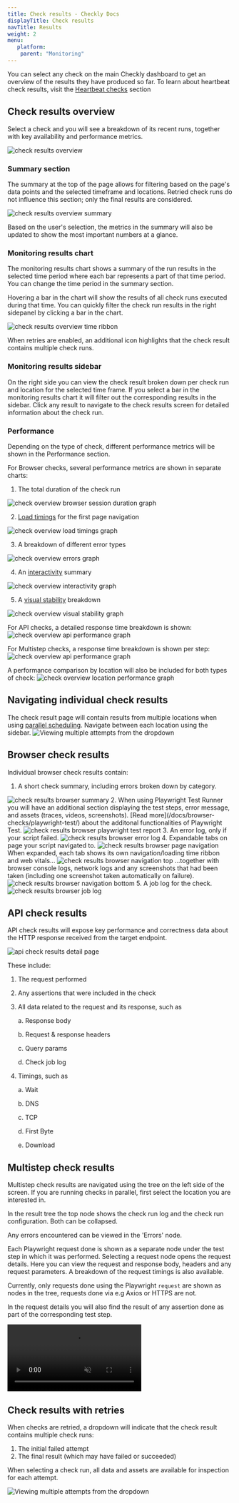```yaml
---
title: Check results - Checkly Docs
displayTitle: Check results 
navTitle: Results
weight: 2
menu:
   platform:
    parent: "Monitoring"
---
```


You can select any check on the main Checkly dashboard to get an overview of the results they have produced so far. To learn about heartbeat check results, visit the [Heartbeat checks](/docs/heartbeat-checks/) section

## Check results overview

Select a check and you will see a breakdown of its recent runs, together with key availability and performance metrics.

![check results overview](/docs/images/monitoring/check-overview.png)

### Summary section

The summary at the top of the page allows for filtering based on the page's data points and the selected timeframe and locations. Retried check runs do not influence this section; only the final results are considered.

<img class="screenshot-partial" alt="check results overview summary" src="/docs/images/monitoring/check-overview-summary.png"/>

Based on the user's selection, the metrics in the summary will also be updated to show the most important numbers at a glance.

### Monitoring results chart

The monitoring results chart shows a summary of the run results in the selected time period where each bar represents a part of that time period. You can change the time period in the summary section. 

Hovering a bar in the chart will show the results of all check runs executed during that time. You can quickly filter the check run results in the right sidepanel by clicking a bar in the chart.

<img class="screenshot-partial" alt="check results overview time ribbon" src="/docs/images/monitoring/check-overview-monitoring-result-chart.png"/>

When retries are enabled, an additional icon highlights that the check result contains multiple check runs.

### Monitoring results sidebar

On the right side you can view the check result broken down per check run and location for the selected time frame. If you select a bar in the monitoring results chart it will filter out the corresponding results in the sidebar. Click any result to navigate to the check results screen for detailed information about the check run.

### Performance

Depending on the type of check, different performance metrics will be shown in the Performance section.

For Browser checks, several performance metrics are shown in separate charts:

1. The total duration of the check run
<img class="screenshot-partial" alt="check overview browser session duration graph" src="/docs/images/monitoring/check-overview-performance-browser.png"/>

2. [Load timings](/docs/browser-checks/tracing-web-vitals/#first-contentful-paint) for the first page navigation
<img class="screenshot-partial" alt="check overview load timings graph" src="/docs/images/monitoring/check-overview-performance-loading.png"/>

3. A breakdown of different error types
<img class="screenshot-partial" alt="check overview errors graph" src="/docs/images/monitoring/check-overview-errors.png"/>

4. An [interactivity](/docs/browser-checks/tracing-web-vitals/#total-blocking-time) summary
<img class="screenshot-partial" alt="check overview interactivity graph" src="/docs/images/monitoring/check-overview-interactivity.png"/>

5. A [visual stability](/docs/browser-checks/tracing-web-vitals/#cumulative-layout-shift) breakdown
<img class="screenshot-partial" alt="check overview visual stability graph" src="/docs/images/monitoring/check-overview-visual-stability.png"/>

For API checks, a detailed response time breakdown is shown:
<img class="screenshot-partial" alt="check overview api performance graph" src="/docs/images/monitoring/check-overview-performance-api.png"/>

For Multistep checks, a response time breakdown is shown per step:
<img class="screenshot-partial" alt="check overview api performance graph" src="/docs/images/monitoring/check-overview-performance-multistep.png"/>

A performance comparison by location will also be included for both types of check:
<img class="screenshot-partial" alt="check overview location performance graph" src="/docs/images/monitoring/check-overview-locations.png"/>

## Navigating individual check results
The check result page will contain results from multiple locations when using [parallel scheduling](/docs/monitoring/global-locations/#scheduling-strategies). Navigate between each location using the sidebar.
<img alt="Viewing multiple attempts from the dropdown" autoplay loop src="/docs/images/monitoring/location-select.gif"></img>


## Browser check results

Individual browser check results contain:

1. A short check summary, including errors broken down by category.
<img class="screenshot-partial" alt="check results browser summary" src="/docs/images/monitoring/check-results-browser-summary.png"/>
2. When using Playwright Test Runner you will have an additional section displaying the test steps, error message, and assets (traces, videos, screenshots). [Read more](/docs/browser-checks/playwright-test/) about the additonal functionalities of Playwright Test.
<img class="screenshot-partial" alt="check results browser playwright test report" src="/docs/images/monitoring/check-results-browser-pwt-report.png"/>
3. An error log, only if your script failed.
<img class="screenshot-partial" alt="check results browser error log" src="/docs/images/monitoring/check-results-browser-error-log.png"/>
4. Expandable tabs on page your script navigated to.
<img class="screenshot-partial" alt="check results browser page navigation" src="/docs/images/monitoring/check-results-browser-page-navigations.png"/>
When expanded, each tab shows its own navigation/loading time ribbon and web vitals...
<img class="screenshot-partial" alt="check results browser navigation top" src="/docs/images/monitoring/check-results-browser-navigation-top.png"/>
...together with browser console logs, network logs and any screenshots that had been taken (including one screenshot taken automatically on failure).
<img class="screenshot-partial" alt="check results browser navigation bottom" src="/docs/images/monitoring/check-results-browser-navigation-bottom.png"/>
5. A job log for the check.
<img class="screenshot-partial" alt="check results browser job log" src="/docs/images/monitoring/check-results-browser-job-log.png"/>

## API check results

API check results will expose key performance and correctness data about the HTTP response received from the target endpoint.

![api check results detail page](/docs/images/monitoring/check-results-api.png)

These include:

1. The request performed
2. Any assertions that were included in the check
3. All data related to the request and its response, such as

    a. Response body

    b. Request & response headers
    
    c. Query params
    
    d. Check job log

4. Timings, such as

    a. Wait

    b. DNS

    c. TCP

    d. First Byte

    e. Download

## Multistep check results

Multistep check results are navigated using the tree on the left side of the screen. If you are running checks in parallel, first select the location you are interested in.

In the result tree the top node shows the check run log and the check run configuration. Both can be collapsed.

Any errors encountered can be viewed in the 'Errors' node. 

Each Playwright request done is shown as a separate node under the test step in which it was performed. Selecting a request node opens the request details. Here you can view the request and response body, headers and any request parameters. A breakdown of the request timings is also available.

Currently, only requests done using the Playwright `request` are shown as nodes in the tree, requests done via e.g Axios or HTTPS are not.

In the request details you will also find the result of any assertion done as part of the corresponding test step.

<video alt="Using the Multistep check results view" autoplay loop muted src="/docs/images/monitoring/check-results-multistep.mp4"></video>



## Check results with retries

When checks are retried, a dropdown will indicate that the check result contains multiple check runs:
1. The initial failed attempt
2. The final result (which may have failed or succeeded)

When selecting a check run, all data and assets are available for inspection for each attempt.

<img alt="Viewing multiple attempts from the dropdown" autoplay loop src="/docs/images/monitoring/check-retries.gif"></img>

